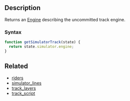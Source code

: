 ## Description

Returns an [Engine](../External/templates.js) describing the uncommitted track engine.

### Syntax

```js
function getSimulatorTrack(state) {
  return state.simulator.engine;
}
```

## Related

- [riders](./riders.md)
- [simulator_lines](./simulator_lines.md)
- [track_layers](./track_layers.md)
- [track_script](./track_script.md)
